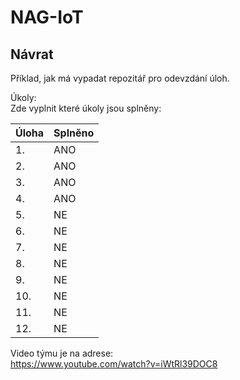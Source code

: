 # NAG-IoT
## Návrat

Příklad, jak má vypadat repozitář pro odevzdání úloh.

Úkoly: <br />
Zde vyplnit které úkoly jsou splněny:

| Úloha | Splněno |
|-------|---------|
| 1. | ANO |
| 2. | ANO |
| 3. | ANO |
| 4. | ANO |
| 5. | NE |
| 6. | NE |
| 7. | NE |
| 8. | NE |
| 9. | NE |
| 10. | NE |
| 11. | NE |
| 12. | NE |

Video týmu je na adrese: <br />
https://www.youtube.com/watch?v=iWtRl39DOC8

